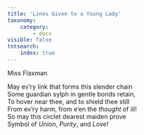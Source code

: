 ```yaml
---
title: 'Lines Given to a Young Lady'
taxonomy:
    category:
        - docs
visible: false
tntsearch:
    index: true
---
```


<div class="author">Miss Flaxman</div>

May ev’ry link that forms this slender chain  
Some guardian sylph in gentle bonds retain,  
To hover near thee, and to shield thee still  
From ev’ry harm, from e’en the *thought* of ill!  
So may this circlet dearest maiden prove  
Symbol of *Union*, *Purity*, and *Love!*